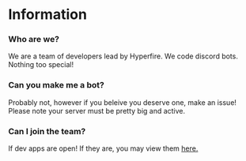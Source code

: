 # Information

### Who are we?
We are a team of developers lead by Hyperfire. We code discord bots. Nothing too special!

### Can you make me a bot?
Probably not, however if you beleive you deserve one, make an issue! Please note your server must be pretty big and active.

### Can I join the team?
If dev apps are open! If they are, you may view them [here.](https://github.com/Hyperfire-Dev/dev-application)
